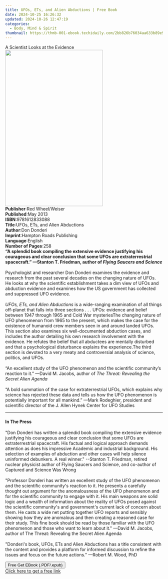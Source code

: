 ```yaml
---
title: UFOs, ETs, and Alien Abductions | Free Book
date: 2024-10-25 16:26:32
updated: 2024-10-26 12:47:19
categories:
  - Body, Mind & Spirit
thumbnail: https://thmb-001-ebook.techidaily.com/2bb826b76034aa633b89e9382ed35e9b13c4b8361e8866d65a3a5f1e8a0bdb18.jpg
---
```

<main id="book-container">
  <div class="flex flex-col">
    <div class="book-brief flex-1 py-6 px-4 sm:p-6 md:py-10 md:px-8">
      <!-- brief-->
      <div class="book-brief-main">A Scientist Looks at the Evidence</div>
    </div>
    <div
      class="book-meta-info flex-1 grid gap-4 col-start-1 col-end-3 row-start-1 sm:mb-6 sm:grid-cols-4 lg:gap-6 lg:col-start-2 lg:row-end-6 lg:row-span-6 lg:mb-0"
    >
      <div
        class="book-meta-info-left place-content-center mt-4 p-4 text-sm leading-6 col-start-2 col-span-2 dark:text-slate-400"
      >
        <img
          class="w-full h-500 object-cover rounded-lg sm:h-255 sm:col-span-2 lg:col-span-full"
          src="https://img-001-ebook.techidaily.com/e07dc0d19baef721f9fb7908f789b0b910cf83efd6a9541379e8d979156258b7.jpg"
          alt=""
          width="312"
          height="500"
        />
      </div>
      <div
        class="book-meta-info-right mt-2 col-start-1 row-start-2 col-span-3 self-center"
      >
        <!-- meta data  -->
        <div class="flex flex-col px-4 md:px-8">
          <div class="flex-1">
            <strong>Publisher</strong>:<span class="px-2"
              >Red Wheel/Weiser</span
            >
          </div>
          <div class="flex-1">
            <strong>Published</strong>:<span class="px-2">May 2013</span>
          </div>
          <div class="flex-1">
            <strong>ISBN</strong>:<span class="px-2">9781612833088</span>
          </div>
          <div class="flex-1">
            <strong>Title</strong>:<span class="px-2"
              >UFOs, ETs, and Alien Abductions</span
            >
          </div>
          <div class="flex-1">
            <strong>Author</strong>:<span class="px-2">Don Donderi</span>
          </div>
          <div class="flex-1">
            <strong>Imprint</strong>:<span class="px-2"
              >Hampton Roads Publishing</span
            >
          </div>
          <div class="flex-1">
            <strong>Language</strong>:<span class="px-2">English</span>
          </div>
          <div class="flex-1">
            <strong>Number of Pages</strong>:<span class="px-2">258</span>
          </div>
        </div>
      </div>
    </div>
    <div class="book-description flex-1 py-6 px-4 sm:p-6 md:py-10 md:px-8">
      <div class="book-description-main">
        <div accordion-content="" id="description">
          <b
            >“A splendid book compiling the extensive evidence justifying his
            courageous and clear conclusion that some UFOs are extraterrestrial
            spacecraft.” —Stanton T. Friedman, author of
            <i>Flying Saucers and Science</i></b
          ><br /><br />Psychologist and researcher Don Donderi examines the
          evidence and research from the past several decades on the changing
          nature of UFOs. He looks at why the scientific establishment takes a
          dim view of UFOs and abduction evidence and examines how the US
          government has collected and suppressed UFO evidence.<br /><br /><i
            >UFOs, ETs, and Alien Abductions</i
          >
          is a wide-ranging examination of all things off-planet that falls into
          three sections&nbsp;.&nbsp;.&nbsp;. UFOs: evidence and belief between
          1947 through 1965 and Cold War mysteriesThe changing nature of UFO
          phenomenon from 1965 to the present, which makes the case for the
          existence of humanoid crew members seen in and around landed UFOs.
          This section also examines six well-documented abduction cases, and
          includes the author detailing his own research involvement with the
          evidence. He refutes the belief that all abductees are mentally
          disturbed and that a psychological disturbance explains the
          experience.The third section is devoted to a very meaty and
          controversial analysis of science, politics, and UFOs.<br /><br />“An
          excellent study of the UFO phenomenon and the scientific community’s
          reaction to it.” —David M. Jacobs, author of
          <i>The Threat: Revealing the Secret Alien Agenda</i><br /><br />“A
          bold summation of the case for extraterrestrial UFOs, which explains
          why science has rejected these data and tells us how the UFO
          phenomenon is potentially important for all mankind.” —Mark Rodeghier,
          president and scientific director of the J. Allen Hynek Center for UFO
          Studies
        </div>
        <div class="accordion-fader"></div>
      </div>
    </div>
    <div class="book-excerpts flex-1 py-6 px-4 sm:p-6 md:py-10 md:px-8">
      <!-- excerpts-->
      <div class="book-excerpts-main">
        <hr />
        <h4 class="placeholder placeholder-heading">
          <span>In The Press</span>
        </h4>
        <p>
          "Don Donderi has written a splendid book compiling the extensive
          evidence justifying his courageous and clear conclusion that some UFOs
          are extraterrestrial spacecraft. His factual and logical approach
          demands attention as does his impressive Academic and industrial
          background. His selection of examples of abduction and other cases
          will help silence uninformed debunkers. A real winner." --Stanton T.
          Friedman, retired nuclear physicist author of Flying Saucers and
          Science, and co-author of Captured and Science Was Wrong<br /><br />"Professor
          Donderi has written an excellent study of the UFO phenomenon and the
          scientific community's reaction to it. He presents a carefully thought
          out argument for the anomalousness of the UFO phenomenon and for the
          scientific community to engage with it. His main weapons are solid
          logic and a wealth of information about the reality of UFOs posed
          against the scientific community's and government's current lack of
          concern about them. He casts a wide net putting together UFO reports
          and sensibly showing how they are anomalous and then creating a
          reasoned case for their study. This fine book should be read by those
          familiar with the UFO phenomenon and those who want to learn about
          it." —David M. Jacobs, author of The Threat: Revealing the Secret
          Alien Agenda<br /><br />"Donderi's book, UFOs, ETs and Alien
          Abductions has a title consistent with the content and provides a
          platform for informed discussion to refine the issues and focus on the
          future actions." —Robert M. Wood, PhD
        </p>
      </div>
    </div>
    <div
      class="book-about-author flex-1 py-6 px-4 sm:p-6 md:py-10 md:px-8"
    ></div>
    <div class="book-free-get flex-1 py-6 px-4 sm:p-6 md:py-10 md:px-8">
      <button
        id="btn-free-get"
        class="bg-blue-500 hover:bg-blue-700 text-white font-bold py-2 px-4 rounded"
      >
        Free Get EBook (.PDF/.epub)
      </button>
      <div id="countdown-display" class="px-2 text-lg mt-2"></div>
      <a
        id="free-link"
        class="hidden bg-blue-500 hover:bg-blue-700 text-white font-bold py-2 px-4 rounded"
        href="https://www.ebooks.com/en-us/book/210877270/ufos-ets-and-alien-abductions/don-donderi/"
        target="_blank"
        >Click here to get a free link</a
      >
    </div>
    <script>
      let countdownTime = 0;
      let countdownInterval = null;
      document
        .getElementById('btn-free-get')
        .addEventListener('click', startCountdown);
      function startCountdown() {
        countdownTime = new Date().getTime() + 60000 * 3;
        countdownInterval = setInterval(updateCountdown, 1000);
        document.getElementById('btn-free-get').disabled = true;
        document
          .getElementById('btn-free-get')
          .classList.add('bg-gray-500', 'cursor-not-allowed');
      }
      function updateCountdown() {
        let currentTime = new Date().getTime();
        let timeLeft = countdownTime - currentTime;
        let secondsLeft = Math.floor(timeLeft / 1000);
        document.getElementById('countdown-display').innerHTML =
          `Remaining time: ${secondsLeft} seconds.`;
        if (secondsLeft <= 0) {
          clearInterval(countdownInterval);
          document.getElementById('btn-free-get').classList.add('hidden');
          document.getElementById('free-link').classList.remove('hidden');
          document.getElementById('countdown-display').innerHTML = '';
        }
      }
    </script>
  </div>
</main>

